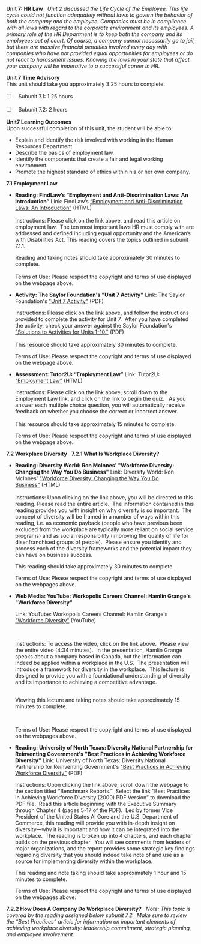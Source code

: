 **Unit 7: HR Law** <span id="7"></span> 
*Unit 2 discussed the Life Cycle of the Employee. This life cycle could
not function adequately without laws to govern the behavior of both the
company and the employee. Companies must be in compliance with all laws
with regard to the corporate environment and its employees. A primary
role of the HR Department is to keep both the company and its employees
out of court. Of course, a company cannot necessarily go to jail, but
there are massive financial penalties involved every day with companies
who have not provided equal opportunities for employees or do not react
to harassment issues. Knowing the laws in your state that affect your
company will be imperative to a successful career in HR.*

**Unit 7 Time Advisory**  
This unit should take you approximately 3.25 hours to complete.  
  
 <span
style="color: rgb(85, 85, 85); font-family: 'Myriad Pro', 'Gill Sans', 'Gill Sans MT', Calibri, sans-serif; font-size: 16px; line-height: 21px; text-align: left; -webkit-text-size-adjust: none; ">☐
   </span>Subunit 7.1: 1.25 hours  
  
 <span
style="color: rgb(85, 85, 85); font-family: 'Myriad Pro', 'Gill Sans', 'Gill Sans MT', Calibri, sans-serif; font-size: 16px; line-height: 21px; text-align: left; -webkit-text-size-adjust: none; ">☐
   </span>Subunit 7.2: 2 hours

**Unit7 Learning Outcomes**  
Upon successful completion of this unit, the student will be able to:  
  
-   Explain and identify the risk involved with working in the Human
    Resources Department.
-   Describe the basics of employment law.
-   Identify the components that create a fair and legal working
    environment.
-   Promote the highest standard of ethics within his or her own
    company.

**7.1 Employment Law** <span id="7.1"></span> 
-   **Reading: FindLaw’s “Employment and Anti-Discrimination Laws: An
    Introduction”**
    Link: FindLaw’s [“Employment and Anti-Discrimination Laws: An
    Introduction”](http://smallbusiness.findlaw.com/employment-law-and-human-resources/employment-and-anti-discrimination-laws-an-introduction.html) (HTML)  
        
     Instructions: Please click on the link above, and read this article
    on employment law.  The ten most important laws HR must comply with
    are addressed and defined including equal opportunity and the
    American’s with Disabilities Act. This reading covers the topics
    outlined in subunit 7.1.1.  
      
     Reading and taking notes should take approximately 30 minutes to
    complete.  
        
     Terms of Use: Please respect the copyright and terms of use
    displayed on the webpage above. 

-   **Activity: The Saylor Foundation's "Unit 7 Activity"**
    Link: The Saylor Foundation's ["Unit 7
    Activity"](https://resources.saylor.org/wwwresources/archived/site/wp-content/uploads/2012/06/PRDV401-HR101-Units-1-10-Activities.pdf) (PDF)  
      
     Instructions: Please click on the link above, and follow the
    instructions provided to complete the activity for Unit 7.  After
    you have completed the activity, check your answer against the
    Saylor Foundation's ["Solutions to Activities for Units
    1-10."](https://resources.saylor.org/wwwresources/archived/site/wp-content/uploads/2012/06/PRDV401-HR101-Units-1-10-Activities-Answer-Key.pdf) (PDF)  
        
     This resource should take approximately 30 minutes to complete.  
      
     Terms of Use: Please respect the copyright and terms of use
    displayed on the webpage above. 

-   **Assessment: Tutor2U: “Employment Law”**
    Link: Tutor2U:  [“Employment
    Law”](http://www.tutor2u.net/law/index.html) (HTML)  
      
     Instructions: Please click on the link above, scroll down to the
    Employment Law link, and click on the link to begin the quiz.   As
    you answer each multiple choice question, you will automatically
    receive feedback on whether you choose the correct or incorrect
    answer.  
        
     This resource should take approximately 15 minutes to complete.  
      
     Terms of Use: Please respect the copyright and terms of use
    displayed on the webpage above. 

**7.2 Workplace Diversity** <span id="7.2"></span> 
**7.2.1 What Is Workplace Diversity?** <span id="7.2.1"></span> 
-   **Reading: Diversity World: Ron McInnes' "Workforce Diversity:
    Changing the Way You Do Business"**
    Link: Diversity World: Ron McInnes' ["Workforce Diversity: Changing
    the Way You Do
    Business"](http://www.diversityworld.com/Diversity/workforce_diversity.htm) (HTML)  
     [](http://www.diversityworld.com/Diversity/workforce_diversity.htm)  
     Instructions: Upon clicking on the link above, you will be directed
    to this reading. Please read the entire article.  The information
    contained in this reading provides you with insight on why diversity
    is so important.  The concept of diversity will be framed in a
    number of ways within this reading, i.e. as economic payback (people
    who have previous been excluded from the workplace are typically
    more reliant on social service programs) and as social
    responsibility (improving the quality of life for disenfranchised
    groups of people).  Please ensure you identify and process each of
    the diversity frameworks and the potential impact they can have on
    business success.  
      
     This reading should take approximately 30 minutes to complete.  
      
     Terms of Use: Please respect the copyright and terms of use
    displayed on the webpages above.

-   **Web Media: YouTube: Workopolis Careers Channel: Hamlin Grange's
    "Workforce Diversity"**

    Link: YouTube: Workopolis Careers Channel: Hamlin Grange's
    ["Workforce
    Diversity"](http://www.youtube.com/watch?v=JV-cXcX5Xro&lr=1) (YouTube)

     

    Instructions: To access the video, click on the link above.  Please
    view the entire video (4:34 minutes).  In the presentation, Hamlin
    Grange speaks about a company based in Canada, but the information
    can indeed be applied within a workplace in the U.S.  The
    presentation will introduce a framework for diversity in the
    workplace.  This lecture is designed to provide you with a
    foundational understanding of diversity and its importance to
    achieving a competitive advantage.   
      

    Viewing this lecture and taking notes should take approximately 15
    minutes to complete.

     

    Terms of Use: Please respect the copyright and terms of use
    displayed on the webpages above.

-   **Reading: University of North Texas: Diversity National Partnership
    for Reinventing Government's "Best Practices in Achieving Workforce
    Diversity"**
    Link: University of North Texas: Diversity National Partnership for
    Reinventing Government's ["Best Practices in Achieving Workforce
    Diversity"](http://govinfo.library.unt.edu/npr/library/review.html)
    (PDF)  
      
     Instructions: Upon clicking the link above, scroll down the webpage
    to the section titled “Benchmark Reports.”  Select the link “Best
    Practices in Achieving Workforce Diversity (2000) PDF Version” to
    download the PDF file.  Read this article beginning with the
    Executive Summary through Chapter 4 (pages 5-17 of the PDF).  Led by
    former Vice President of the United States Al Gore and the U.S.
    Department of Commerce, this reading will provide you with in-depth
    insight on diversity—why it is important and how it can be
    integrated into the workplace.  The reading is broken up into 4
    chapters, and each chapter builds on the previous chapter.  You will
    see comments from leaders of major organizations, and the report
    provides some strategic key findings regarding diversity that you
    should indeed take note of and use as a source for implementing
    diversity within the workplace.  
      
     This reading and note taking should take approximately 1 hour and
    15 minutes to complete.  
      
     Terms of Use: Please respect the copyright and terms of use
    displayed on the webpages above.

**7.2.2 How Does A Company Do Workplace Diversity?** <span
id="7.2.2"></span> 
*Note: This topic is covered by the reading assigned below subunit 7.2. 
Make sure to review the “Best Practices” article for information on
important elements of achieving workplace diversity: leadership
commitment, strategic planning, and employee involvement.*


